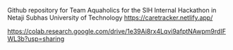 Github repository for Team Aquaholics for the SIH Internal Hackathon in Netaji Subhas University of Technology
https://caretracker.netlify.app/


https://colab.research.google.com/drive/1e39Ai8rx4Lqvi9afptNAwpm9rdIFWL3b?usp=sharing
